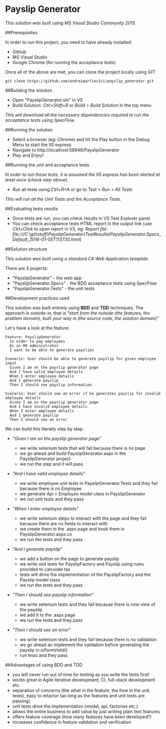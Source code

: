 # Payslip Generator

*This solution was built using MS Visual Studio Community 2015.*

##Prerequisites

In order to run this project, you need to have already installed:

- Github
- MS Visual Studio
- Google Chrome (for running the acceptance tests)

Once all of the above are met, you can clone the project locally using GIT:

```
git clone https://github.com/andreimarfievici/payslip_generator.git
```

##Building the solution

- Open "PayslipGenerator.sln" in VS
- Build Solution: *Ctrl+Shift+B* or *Build > Build Solution* in the top menu

*This will download all the necessary dependencies required to run the acceptance tests using SpecFlow.*

##Running the solution

- Select a browser (eg: Chrome) and hit the Play button in the Debug Menu to start the IIS express
- Navigate to http://localhost:58848/PayslipGenerator
- Play and Enjoy!

##Running the unit and acceptance tests

*In order to run these tests, it is assumed the IIS express has been started at least once (check step above).*

- Run all tests using *Ctrl+R+A* or go to *Test > Run > All Tests*

*This will run all the Unit Tests and the Acceptance Tests.*

##Evaluating tests results

- Once tests are run, you can check results in VS Test Explorer panel
- You can check acceptance tests HTML report in the output link (use *Ctrl+Click* to open report in VS, eg: *Report file: file:///C:\git\stuff\PayslipGenerator\TestResults\PayslipGenerator.Specs_Default_2016-01-05T113730.html*)

##Solution structure

*This solution was built using a standard C# Web Application template.*

There are 3 projects:

- "PayslipGenerator" - the web app
- "PayslipGenerator.Specs" - the BDD acceptance tests using SpecFlow
- "PayslipGenerator.Tests" - the unit tests

##Development practices used

This solution was built entirely using **BDD** and **TDD** techniques. The approach is outside-in, that is *"start from the outside (the features, the problem domain), built your way in (the source code, the solution domain)"*

Let's have a look at the feature:

```
Feature: PayslipGenerator
  In order to pay employees
  As an HR administrator
  I want to be able to generate payslips

Scenario: User should be able to generate payslip for given employee input
  Given I am on the payslip generator page
  And I have valid employee details
  When I enter employee details
  And I generate payslip
  Then I should see payslip information

Scenario: User should see an error if he generates payslip for invalid employee details
  Given I am on the payslip generator page
  And I have invalid employee details
  When I enter employee details
  And I generate payslip
  Then I should see an error
```
We can build this literally step by step:

- *"Given I am on the payslip generator page"* 
    - we write selenium tests that will fail because there is no page
    - we go ahead and build PayslipGenerator.aspx in the PayslipGenerator project
    - we run the step and it will pass

- *"And I have valid employee details"* 
    - we write employee unit tests in PayslipGenerator.Tests and they fail because there is no Employee
    - we generate *Api > Employee* model class in PayslipGenerator
    - we run unit tests and they pass

- *"When I enter employee details"*
    - we write selenium steps to interact with the page and they fail because there are no fields to interact with
    - we create them in the .aspx page and hook them in PayslipGenerator.aspx.cs
    - we run the tests and they pass

- *"And I generate payslip"*
    - we add a button on the page to generate payslip
    - we write unit tests for PayslipFactory and Payslip using rules provided to calculate tax
    - tests will drive the implementation of the PayslipFactory and the Payslip model class
    - we run the tests and they pass

- *"Then I should see payslip information"*
    - we write selenium tests and they fail because there is now view of the payslip
    - we add it to the .aspx page
    - we run the tests and they pass

- *"Then I should see an error"*
    - we write selenium tests and they fail because there is no validation
    - we go ahead an implement the validation before generating the payslip in *isFormValid()*
    - run tests and they pass

##Advantages of using BDD and TDD

- you will never run out of time for testing as you write the tests first!
- works great in Agile iterative development, CI, full-stack development etc.
- separation of concerns (the *what* in the feature, the *how* in the unit tests), easy to refactor (as long as the features and unit tests are passing)
- unit tests drive the implementation (model, api, factories etc.) 
- allows the entire business to add value by just writing plain text features
- offers feature coverage (how many features have been developed?)
- increases confidence in feature validation and verification






